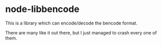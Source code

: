 node-libbencode
===

This is a library which can encode/decode the bencode format.

There are many like it out there, but I just managed to crash every one of them.